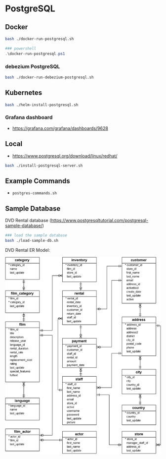 # PostgreSQL

## Docker

```bash
bash ./docker-run-postgresql.sh
```

```powershell
### powershell
.\docker-run-postgresql.ps1
```

### debezium PostgreSQL

```bash
bash ./docker-run-debezium-postgresql.sh
```

## Kubernetes

```bash
bash ./helm-install-postgresql.sh
```

### Grafana dashboard

- https://grafana.com/grafana/dashboards/9628

## Local

- https://www.postgresql.org/download/linux/redhat/

```bash
bash ./install-postgresql-server.sh
```

## Example Commands

- `postgres-commands.sh`

## Sample Database

DVD Rental database (https://www.postgresqltutorial.com/postgresql-sample-database/)

```bash
### load the sample database
bash ./load-sample-db.sh
```

DVD Rental ER Model:

![dvd-rental-erd](/contents/images/dvd-rental-sample-database-diagram.png)
